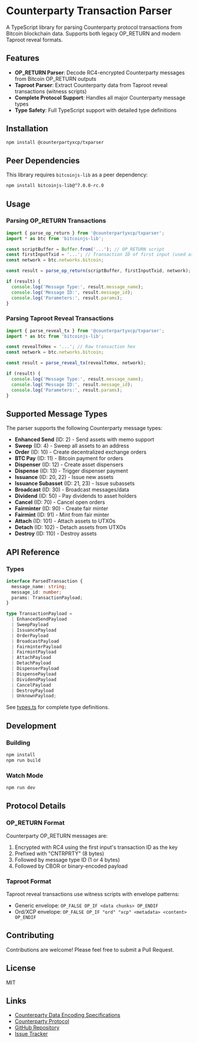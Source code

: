 # Counterparty Transaction Parser

A TypeScript library for parsing Counterparty protocol transactions from Bitcoin blockchain data. Supports both legacy OP_RETURN and modern Taproot reveal formats.

## Features

- **OP_RETURN Parser**: Decode RC4-encrypted Counterparty messages from Bitcoin OP_RETURN outputs
- **Taproot Parser**: Extract Counterparty data from Taproot reveal transactions (witness scripts)
- **Complete Protocol Support**: Handles all major Counterparty message types
- **Type Safety**: Full TypeScript support with detailed type definitions

## Installation

```bash
npm install @counterpartyxcp/txparser
```

## Peer Dependencies

This library requires `bitcoinjs-lib` as a peer dependency:

```bash
npm install bitcoinjs-lib@^7.0.0-rc.0
```

## Usage

### Parsing OP_RETURN Transactions

```typescript
import { parse_op_return } from '@counterpartyxcp/txparser';
import * as btc from 'bitcoinjs-lib';

const scriptBuffer = Buffer.from('...'); // OP_RETURN script
const firstInputTxid = '...'; // Transaction ID of first input (used as RC4 key)
const network = btc.networks.bitcoin;

const result = parse_op_return(scriptBuffer, firstInputTxid, network);

if (result) {
  console.log('Message Type:', result.message_name);
  console.log('Message ID:', result.message_id);
  console.log('Parameters:', result.params);
}
```

### Parsing Taproot Reveal Transactions

```typescript
import { parse_reveal_tx } from '@counterpartyxcp/txparser';
import * as btc from 'bitcoinjs-lib';

const revealTxHex = '...'; // Raw transaction hex
const network = btc.networks.bitcoin;

const result = parse_reveal_tx(revealTxHex, network);

if (result) {
  console.log('Message Type:', result.message_name);
  console.log('Message ID:', result.message_id);
  console.log('Parameters:', result.params);
}
```

## Supported Message Types

The parser supports the following Counterparty message types:

- **Enhanced Send** (ID: 2) - Send assets with memo support
- **Sweep** (ID: 4) - Sweep all assets to an address
- **Order** (ID: 10) - Create decentralized exchange orders
- **BTC Pay** (ID: 11) - Bitcoin payment for orders
- **Dispenser** (ID: 12) - Create asset dispensers
- **Dispense** (ID: 13) - Trigger dispenser payment
- **Issuance** (ID: 20, 22) - Issue new assets
- **Issuance Subasset** (ID: 21, 23) - Issue subassets
- **Broadcast** (ID: 30) - Broadcast messages/data
- **Dividend** (ID: 50) - Pay dividends to asset holders
- **Cancel** (ID: 70) - Cancel open orders
- **Fairminter** (ID: 90) - Create fair minter
- **Fairmint** (ID: 91) - Mint from fair minter
- **Attach** (ID: 101) - Attach assets to UTXOs
- **Detach** (ID: 102) - Detach assets from UTXOs
- **Destroy** (ID: 110) - Destroy assets

## API Reference

### Types

```typescript
interface ParsedTransaction {
  message_name: string;
  message_id: number;
  params: TransactionPayload;
}

type TransactionPayload =
  | EnhancedSendPayload
  | SweepPayload
  | IssuancePayload
  | OrderPayload
  | BroadcastPayload
  | FairminterPayload
  | FairmintPayload
  | AttachPayload
  | DetachPayload
  | DispenserPayload
  | DispensePayload
  | DividendPayload
  | CancelPayload
  | DestroyPayload
  | UnknownPayload;
```

See [types.ts](./src/types.ts) for complete type definitions.

## Development

### Building

```bash
npm install
npm run build
```

### Watch Mode

```bash
npm run dev
```

## Protocol Details

### OP_RETURN Format

Counterparty OP_RETURN messages are:
1. Encrypted with RC4 using the first input's transaction ID as the key
2. Prefixed with "CNTRPRTY" (8 bytes)
3. Followed by message type ID (1 or 4 bytes)
4. Followed by CBOR or binary-encoded payload

### Taproot Format

Taproot reveal transactions use witness scripts with envelope patterns:
- Generic envelope: `OP_FALSE OP_IF <data chunks> OP_ENDIF`
- Ord/XCP envelope: `OP_FALSE OP_IF "ord" "xcp" <metadata> <content> OP_ENDIF`

## Contributing

Contributions are welcome! Please feel free to submit a Pull Request.

## License

MIT

## Links

- [Counterparty Data Encoding Specifications](https://docs.counterparty.io/docs/advanced/specifications/counterparty-data-encoding/)
- [Counterparty Protocol](https://counterparty.io/)
- [GitHub Repository](https://github.com/CounterpartyXCP/TxParser)
- [Issue Tracker](https://github.com/CounterpartyXCP/TxParser/issues)

